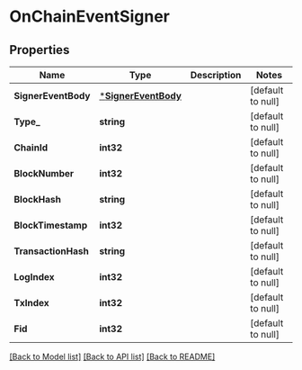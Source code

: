 # OnChainEventSigner

## Properties
Name | Type | Description | Notes
------------ | ------------- | ------------- | -------------
**SignerEventBody** | [***SignerEventBody**](SignerEventBody.md) |  | [default to null]
**Type_** | **string** |  | [default to null]
**ChainId** | **int32** |  | [default to null]
**BlockNumber** | **int32** |  | [default to null]
**BlockHash** | **string** |  | [default to null]
**BlockTimestamp** | **int32** |  | [default to null]
**TransactionHash** | **string** |  | [default to null]
**LogIndex** | **int32** |  | [default to null]
**TxIndex** | **int32** |  | [default to null]
**Fid** | **int32** |  | [default to null]

[[Back to Model list]](../README.md#documentation-for-models) [[Back to API list]](../README.md#documentation-for-api-endpoints) [[Back to README]](../README.md)


